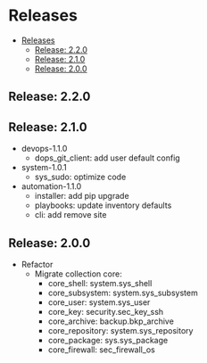 # Releases

- [Releases](#releases)
  - [Release: 2.2.0](#release-220)
  - [Release: 2.1.0](#release-210)
  - [Release: 2.0.0](#release-200)

## Release: 2.2.0

## Release: 2.1.0

- devops-1.1.0
  - dops_git_client: add user default config
- system-1.0.1
  - sys_sudo: optimize code
- automation-1.1.0
  - installer: add pip upgrade
  - playbooks: update inventory defaults
  - cli: add remove site

## Release: 2.0.0

- Refactor
  - Migrate collection core:
    - core_shell: system.sys_shell
    - core_subsystem: system.sys_subsystem
    - core_user: system.sys_user
    - core_key: security.sec_key_ssh
    - core_archive: backup.bkp_archive
    - core_repository: system.sys_repository
    - core_package: sys.sys_package
    - core_firewall: sec_firewall_os
